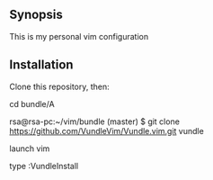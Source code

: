 ## Synopsis

This is my personal vim configuration


## Installation

Clone this repository, then:

cd bundle/A

rsa@rsa-pc:~/vim/bundle (master) $ git clone https://github.com/VundleVim/Vundle.vim.git vundle

launch vim

type :VundleInstall


